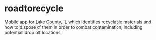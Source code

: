 # roadtorecycle

Mobile app for Lake County, IL which identifies recyclable materials and how to dispose of them in order to combat contamination, including potentiall drop off locations.
